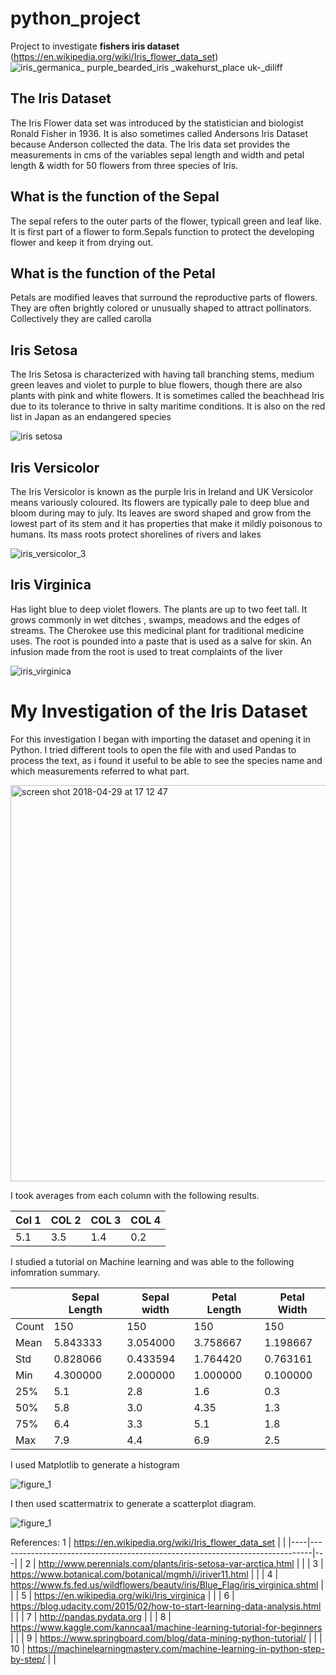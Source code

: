 # python_project

Project to investigate  **fishers iris dataset** (https://en.wikipedia.org/wiki/Iris_flower_data_set)
![iris_germanica_ purple_bearded_iris _wakehurst_place _uk_-_diliff](https://user-images.githubusercontent.com/36824025/39383140-117c858a-4a60-11e8-9ed2-4c565890401f.jpg)

## The Iris Dataset 
The Iris Flower data set was introduced by the statistician and biologist Ronald Fisher in 1936. It is also sometimes called Andersons Iris Dataset because Anderson collected the data. The Iris data set provides the measurements in cms of the variables sepal length and width and petal length & width for 50 flowers from three species of Iris.  

## What is the function of the Sepal 
The sepal refers to the outer parts of the flower, typicall green and leaf like.  It is first part of a flower to form.Sepals function to protect the developing flower and keep it from drying out.

## What is the function of the Petal 
Petals are modified leaves that surround the reproductive parts of flowers. They are often brightly colored or unusually shaped to attract pollinators. Collectively they are called carolla 

## Iris Setosa
The Iris Setosa is characterized with having tall branching stems, medium green leaves and violet to purple to blue flowers, though there are also plants with pink and white flowers. It is sometimes called the beachhead Iris due to its tolerance to thrive in salty maritime conditions. It is also on the red list in Japan as an endangered species 

![iris setosa](https://user-images.githubusercontent.com/36824025/39409195-a86a0488-4bda-11e8-8ffc-de5cb934c52f.jpg)

## Iris  Versicolor
The Iris Versicolor is known as the purple Iris in Ireland and UK Versicolor means variously coloured. Its flowers are typically pale to deep blue and bloom during may to july. Its leaves are sword shaped and grow from the lowest part of its stem and it has properties that make it mildly poisonous to humans. Its mass roots protect shorelines of rivers and lakes

![iris_versicolor_3](https://user-images.githubusercontent.com/36824025/39409205-d29ede7c-4bda-11e8-9471-0d49a7149d2e.jpg)


## Iris Virginica
Has light blue to deep violet flowers. The plants are up to two feet tall. It grows commonly in wet ditches , swamps, meadows and the edges of streams. 
The Cherokee use this medicinal plant for traditional medicine uses. The root is pounded into a paste that is used as a salve for skin. An infusion made from the root is used to treat complaints of the liver

![iris_virginica](https://user-images.githubusercontent.com/36824025/39409211-f210b758-4bda-11e8-8e81-14b787c4fb81.jpg)




# My Investigation of the Iris Dataset
For this investigation I began with importing the dataset and opening it in Python. I tried different tools to open the file with and used Pandas to process the text, as i found it useful to be able to see the species name and which measurements referred to what part.

<img width="634" alt="screen shot 2018-04-29 at 17 12 47" src="https://user-images.githubusercontent.com/36824025/39409384-f68f1d44-4bdd-11e8-8897-a93e876bebb2.png">


I took averages from each column with the following results. 

| Col 1 | COL 2  | COL 3 | COL 4 |
|-------|--------|-------|-------|
| 5.1   | 3.5    | 1.4   | 0.2   |

I studied a tutorial on Machine learning and was able to the following infomration summary. 

|       | Sepal Length | Sepal width | Petal Length | Petal Width |
|-------|--------------|-------------|--------------|-------------|
| Count | 150          | 150         | 150          | 150         |
| Mean  | 5.843333     | 3.054000    | 3.758667     | 1.198667    |
| Std   | 0.828066     | 0.433594    | 1.764420     | 0.763161    |
| Min   | 4.300000     | 2.000000    | 1.000000     | 0.100000    |
| 25%   | 5.1          | 2.8         | 1.6          | 0.3         |
| 50%   | 5.8          | 3.0         | 4.35         | 1.3         |
| 75%   | 6.4          | 3.3         | 5.1          | 1.8         |
| Max   | 7.9          | 4.4         | 6.9          | 2.5         |


I used Matplotlib to generate a histogram

![figure_1](https://user-images.githubusercontent.com/36824025/39409094-e727e318-4bd8-11e8-9312-9053009524e1.png)

I then used scattermatrix to generate a scatterplot diagram.


![figure_1](https://user-images.githubusercontent.com/36824025/39409125-538063a0-4bd9-11e8-80bb-feb2a6d09333.png)


References: 
 1  | https://en.wikipedia.org/wiki/Iris_flower_data_set                           |   |
|----|------------------------------------------------------------------------------|---|
| 2  | http://www.perennials.com/plants/iris-setosa-var-arctica.html                |   |
| 3  | https://www.botanical.com/botanical/mgmh/i/iriver11.html                     |   |
| 4  | https://www.fs.fed.us/wildflowers/beauty/iris/Blue_Flag/iris_virginica.shtml |   |
| 5  | https://en.wikipedia.org/wiki/Iris_virginica                                 |   |
| 6  | https://blog.udacity.com/2015/02/how-to-start-learning-data-analysis.html    |   |
| 7  | http://pandas.pydata.org                                                     |   |
| 8  | https://www.kaggle.com/kanncaa1/machine-learning-tutorial-for-beginners      |   |
| 9  | https://www.springboard.com/blog/data-mining-python-tutorial/                |   |
| 10 | https://machinelearningmastery.com/machine-learning-in-python-step-by-step/  |   |




